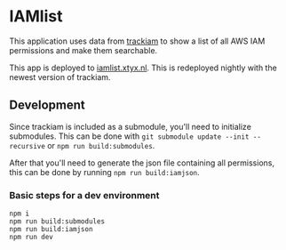 # IAMlist

This application uses data from [trackiam](https://github.com/glassechidna/trackiam) to show a list of all AWS IAM permissions and make them searchable.

This app is deployed to [iamlist.xtyx.nl](https://iamlist.xtyx.nl/). This is redeployed nightly with the newest version of trackiam.

## Development

Since trackiam is included as a submodule, you'll need to initialize submodules. This can be done with `git submodule update --init --recursive` or `npm run build:submodules`.

After that you'll need to generate the json file containing all permissions, this can be done by running `npm run build:iamjson`.

### Basic steps for a dev environment
```
npm i
npm run build:submodules
npm run build:iamjson
npm run dev
```